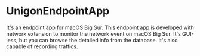 # UnigonEndpointApp
It's an endpoint app for macOS Big Sur. This endpoint app is developed with network extension to monitor the network event on macOS Big Sur. It's GUI-less, but you can browse the detailed info from the database. It's also capable of recording traffics.
